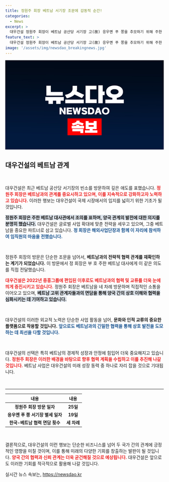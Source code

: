 ```yaml
---
title: 정원주 회장 베트남 서기장 조문에 감동적 순간!
categories:
  - News
excerpt: >
  대우건설 정원주 회장이 베트남 공산당 서기장 고(故) 응우옌 푸 쫑을 추모하기 위해 주한 베트남 대사관을 방문, 깊은 조의를 표했습니다. 베트남과의 관계 강화를 위해 힘쓴 정 회장의 행보가 주목받고 있습니다.
feature_text: >
  대우건설 정원주 회장이 베트남 공산당 서기장 고(故) 응우옌 푸 쫑을 추모하기 위해 주한 베트남 대사관을 방문, 깊은 조의를 표했습니다. 베트남과의 관계 강화를 위해 힘쓴 정 회장의 행보가 주목받고 있습니다.
image: '/assets/img/newsdao_breakingnews.jpg'
---
```


<p><img src="/assets/img/newsdao_breakingnews.jpg" alt="koreaapp 속보" /></p>

<h2 data-ke-size="size26">대우건설의 베트남 관계</h2>

<p data-ke-size="size16">&nbsp;</p>

<p>대우건설은 최근 베트남 공산당 서기장의 빈소를 방문하여 깊은 애도를 표했습니다. <b><span style="color: #ee2323;">정원주 회장은 베트남과의 관계를 중요시하고 있으며, 이를 지속적으로 강화하고자 노력하고 있습니다.</span></b> 이러한 행보는 대우건설이 국제 시장에서의 입지를 넓히기 위한 기초가 될 것입니다. </p>

<p><b><span style="background-color: #21538527;">정원주 회장은 주한 베트남 대사관에서 조의를 표하며, 양국 관계의 발전에 대한 의지를 분명히 했습니다.</span></b> 대우건설은 글로벌 사업 확대에 맞춘 전략을 세우고 있으며, 그중 베트남을 중요한 파트너로 삼고 있습니다. <b><span style="color: #1a5490;">정 회장은 해외사업단장과 함께 이 자리에 참석하여 임직원의 마음을 전했습니다.</span></b></p>

<p data-ke-size="size16">&nbsp;</p>

<p>정원주 회장의 방문은 단순한 조문을 넘어서, <b>베트남과의 전략적 협력 관계를 재확인하는 계기가 되었습니다.</b> 이 방문에서 정 회장은 부 호 주한 베트남 대사에게 이 같은 의도를 직접 전달했습니다. </p>

<p><b><span style="color: #ee2323;">대우건설은 2022년 중흥그룹에 편입된 이후로도 베트남과의 협력 및 교류를 더욱 눈에 띄게 증진시키고 있습니다.</span></b> 정원주 회장은 베트남을 네 차례 방문하며 직접적인 소통을 이어오고 있으며, <b><span style="background-color: #21538527;">베트남 고위 관계자들과의 면담을 통해 양국 간의 상호 이해와 협력을 심화시키는 데 기여하고 있습니다.</span></b></p>

<p data-ke-size="size16">&nbsp;</p>

<p>대우건설의 이러한 외교적 노력은 단순한 사업 활동을 넘어, <b>문화와 인적 교류의 중요한 플랫폼으로 작용할 것입니다.</b> <b><span style="color: #1a5490;">앞으로도 베트남과의 긴밀한 협력을 통해 상호 발전을 도모하는 데 최선을 다할 것입니다.</span></b> </p>

<p data-ke-size="size16">&nbsp;</p>

<p>대우건설의 선택은 특히 베트남의 경제적 성장과 안정에 힘입어 더욱 중요해지고 있습니다. <b><span style="color: #ee2323;">정원주 회장은 이러한 배경을 바탕으로 향후 협력 계획을 수립하고 이를 추진해 나갈 것입니다.</span></b> 베트남 사업은 대우건설의 미래 성장 동력 중 하나로 자리 잡을 것으로 기대됩니다. </p>

<p data-ke-size="size16">&nbsp;</p>

<hr>

<table style="width: 100%;">
  <thead>
    <tr>
      <th style="text-align: center;">내용</th>
      <th style="text-align: center;">내용</th>
    </tr>
  </thead>
  <tbody>
    <tr>
      <td style="text-align: center; height: 17px;"><b>정원주 회장 방문 일자</b></td>
      <td style="text-align: center; height: 17px;"><b>25일</b></td>
    </tr>
    <tr>
      <td style="text-align: center; height: 17px;"><b>응우옌 푸 쫑 서기장 별세 일자</b></td>
      <td style="text-align: center; height: 17px;"><b>19일</b></td>
    </tr>
    <tr>
      <td style="text-align: center; height: 17px;"><b>한국-베트남 협력 면담 횟수</b></td>
      <td style="text-align: center; height: 17px;"><b>세 차례</b></td>
    </tr>
  </tbody>
</table>

<p data-ke-size="size16">&nbsp;</p>

<p>결론적으로, 대우건설의 이런 행보는 단순한 비즈니스를 넘어 두 국가 간의 관계에 긍정적인 영향을 미칠 것이며, 이를 통해 미래의 다양한 기회를 창출하는 발판이 될 것입니다. <b><span style="color: #ee2323;">양국 간의 협력과 신뢰 관계는 더욱 굳건해질 것으로 예상됩니다.</span></b> 대우건설은 앞으로도 이러한 기회를 적극적으로 활용해 나갈 것입니다.</p>
실시간 뉴스 속보는, <a href="https://newsdao.kr" rel="dofollow">https://newsdao.kr</a>


